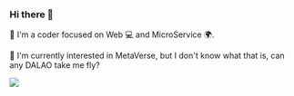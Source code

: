 ### Hi there 👋

🚀 I'm a coder focused on Web 💻 and MicroService 🌍.

🌱 I'm currently interested in MetaVerse, but I don't know what that is, can any DALAO take me fly?

![](https://github-readme-stats.vercel.app/api?username=qqtv&show_icons=true&theme=graywhite)
